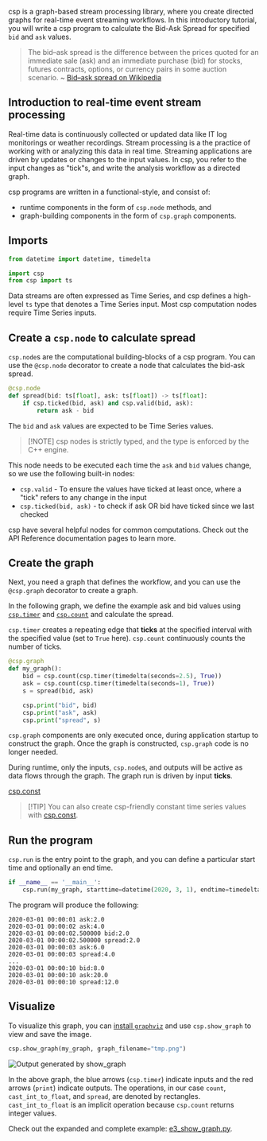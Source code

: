 csp is a graph-based stream processing library, where you create directed graphs for real-time event streaming workflows.
In this introductory tutorial, you will write a csp program to calculate the Bid-Ask Spread for specified `bid` and `ask` values.

> The bid–ask spread is the difference between the prices quoted for an immediate sale (ask) and an immediate purchase (bid) for stocks, futures contracts, options, or currency pairs in some auction scenario.
> ~ [Bid–ask spread on Wikipedia](https://en.wikipedia.org/wiki/Bid%E2%80%93ask_spread)

## Introduction to real-time event stream processing

Real-time data is continuously collected or updated data like IT log monitorings or weather recordings. Stream processing is a the practice of working with or analyzing this data in real time. Streaming applications are driven by updates or changes to the input values. In csp, you refer to the input changes as "tick"s, and write the analysis workflow as a directed graph.

csp programs are written in a functional-style, and consist of:

- runtime components in the form of `csp.node` methods, and
- graph-building components in the form of `csp.graph` components.

## Imports

```python
from datetime import datetime, timedelta

import csp
from csp import ts
```

Data streams are often expressed as Time Series, and csp defines a high-level `ts` type that denotes a Time Series input. Most csp computation nodes require Time Series inputs.

## Create a `csp.node` to calculate spread

`csp.node`s are the computational building-blocks of a csp program. You can use the `@csp.node` decorator to create a node that calculates the bid-ask spread.

```python
@csp.node
def spread(bid: ts[float], ask: ts[float]) -> ts[float]:
    if csp.ticked(bid, ask) and csp.valid(bid, ask):
        return ask - bid
```

The `bid` and `ask` values are expected to be Time Series values.

> \[!NOTE\]
> csp nodes is strictly typed, and the type is enforced by the C++ engine.

This node needs to be executed each time the `ask` and `bid` values change, so we use the following built-in nodes:

- `csp.valid` - To ensure the values have ticked at least once, where a "tick" refers to any change in the input
- `csp.ticked(bid, ask)` - to check if ask OR bid have ticked since we last checked

csp have several helpful nodes for common computations. Check out the API Reference documentation pages to learn more.

## Create the graph

Next, you need a graph that defines the workflow, and you can use the `@csp.graph` decorator to create a graph.

In the following graph, we define the example ask and bid values using [`csp.timer`](Base-Adapters-API#csptimer) and [`csp.count`](Base-Nodes-API#cspcount) and calculate the spread.

`csp.timer` creates a repeating edge that **ticks** at the specified interval with the specified value (set to `True` here). `csp.count` continuously counts the number of ticks.

```python
@csp.graph
def my_graph():
    bid = csp.count(csp.timer(timedelta(seconds=2.5), True))
    ask = csp.count(csp.timer(timedelta(seconds=1), True))
    s = spread(bid, ask)

    csp.print("bid", bid)
    csp.print("ask", ask)
    csp.print("spread", s)
```

`csp.graph` components are only executed once, during application startup to construct the graph. Once the graph is constructed, `csp.graph` code is no longer needed.

During runtime, only the inputs, `csp.node`s, and outputs will be active as data flows through the graph. The graph run is driven by input **ticks**.

[csp.const](Base-Adapters-API#cspconst)

> \[!TIP\]
> You can also create csp-friendly constant time series values with [csp.const](Base-Adapters-API#cspconst).

## Run the program

`csp.run` is the entry point to the graph, and you can define a particular start time and optionally an end time.

```python
if __name__ == '__main__':
    csp.run(my_graph, starttime=datetime(2020, 3, 1), endtime=timedelta(seconds=10))
```

The program will produce the following:

```python-console
2020-03-01 00:00:01 ask:2.0
2020-03-01 00:00:02 ask:4.0
2020-03-01 00:00:02.500000 bid:2.0
2020-03-01 00:00:02.500000 spread:2.0
2020-03-01 00:00:03 ask:6.0
2020-03-01 00:00:03 spread:4.0
...
2020-03-01 00:00:10 bid:8.0
2020-03-01 00:00:10 ask:20.0
2020-03-01 00:00:10 spread:12.0
```

## Visualize

To visualize this graph, you can [install `graphviz`](https://graphviz.readthedocs.io/en/stable/manual.html) and use `csp.show_graph` to view and save the image.

```python
csp.show_graph(my_graph, graph_filename="tmp.png")
```

![Output generated by show_graph](images/ask-bid-graph.png)

In the above graph, the blue arrows (`csp.timer`) indicate inputs and the red arrows (`print`) indicate outputs. The operations, in our case `count`, `cast_int_to_float`, and `spread`, are denoted by rectangles. `cast_int_to_float` is an implicit operation because `csp.count` returns integer values.

Check out the expanded and complete example: [e3_show_graph.py](https://github.com/Point72/csp/blob/main/examples/01_basics/e3_show_graph.py).
